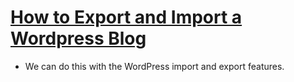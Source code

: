 # [How to Export and Import a Wordpress Blog](http://www.wikihow.com/Export-and-Import-a-Wordpress-Blog)

- We can do this with the WordPress import and export features. 

